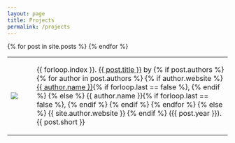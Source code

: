 ```yaml
---
layout: page
title: Projects
permalink: /projects
---
```


<table class="project-table">
  <tbody>
    {% for post in site.posts %}
      <tr>
        <td class="project-cell-left">
          <a href="{{ post.url }}"><img src="/assets/img/{{ post.image }}" class="project-thumbnail"></a>
        </td>
        <td class="project-cell-right">
          <ul>
            {{ forloop.index }}. <a href="{{ post.url }}">{{ post.title }}</a> by
              {% if post.authors %}
                {% for author in post.authors %}
                  <!-- Website present -->
                  {% if author.website %} 
                    <a href="{{ author.website }}">{{ author.name }}</a>{% if forloop.last == false %}, {% endif %}
                  <!-- No website present -->
                  {% else %}
                    {{ author.name }}{% if forloop.last == false %}, {% endif %}
                  {% endif %}
                {% endfor %}
              {% else %}
                {{ site.author.website }}
              {% endif %}
            ({{ post.year }}).
              <span class="project-description">{{ post.short }}</span>
          </ul>
        </td>
      </tr>
    {% endfor %}
  </tbody>
</table>